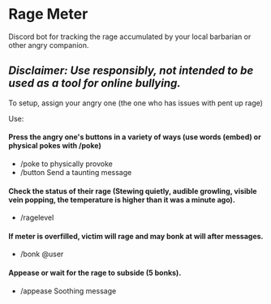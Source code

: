 # Rage Meter
Discord bot for tracking the rage accumulated by your local barbarian or other angry companion.

## *Disclaimer: Use responsibly, not intended to be used as a tool for online bullying.*

To setup, assign your angry one (the one who has issues with pent up rage)

Use:
#### Press the angry one's buttons in a variety of ways (use words (embed) or physical pokes with /poke)
* /poke to physically provoke
* /button Send a taunting message
#### Check the status of their rage (Stewing quietly, audible growling, visible vein popping, the temperature is higher than it was a minute ago).
* /ragelevel
#### If meter is overfilled, victim will rage and may bonk at will after messages.
* /bonk @user
#### Appease or wait for the rage to subside (5 bonks).
* /appease Soothing message
